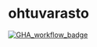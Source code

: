 # ohtuvarasto

[![GHA_workflow_badge](https://github.com/acpeltol/ohtuvarasto/workflows/CI/badge.svg)](https://github.com/acpeltol/ohtuvarasto/actions)
